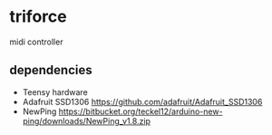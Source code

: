 # triforce
midi controller

## dependencies
- Teensy hardware
- Adafruit SSD1306 https://github.com/adafruit/Adafruit_SSD1306
- NewPing https://bitbucket.org/teckel12/arduino-new-ping/downloads/NewPing_v1.8.zip
